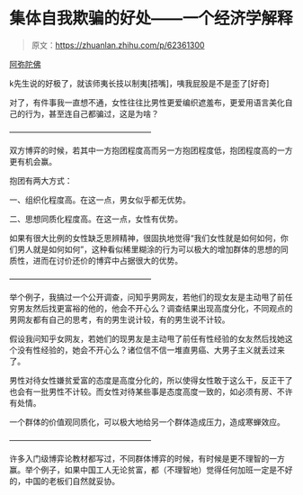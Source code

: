 # 集体自我欺骗的好处——一个经济学解释

> 原文：<https://zhuanlan.zhihu.com/p/62361300>

[阿弥陀佛](https://www.zhihu.com/people/guan-ce-zhe-64-74)

k先生说的好极了，就该师夷长技以制夷[捂嘴]，咦我屁股是不是歪了[好奇]

对了，有件事我一直想不通，女性往往比男性更爱编织遮羞布，更爱用语言美化自己的行为，甚至连自己都骗过，这是为啥？

——————————————————

双方博弈的时候，若其中一方抱团程度高而另一方抱团程度低，抱团程度高的一方更有机会赢。

抱团有两大方式：

一、组织化程度高。在这一点，男女似乎都无优势。

二、思想同质化程度高。在这一点，女性有优势。

如果有很大比例的女性缺乏思辨精神，很固执地觉得“我们女性就是如何如何，你们男人就是如何如何”，这种看似稀里糊涂的行为可以极大的增加群体的思想的同质性，进而在讨价还价的博弈中占据很大的优势。

——————————————————

举个例子，我搞过一个公开调查，问知乎男网友，若他们的现女友是主动甩了前任穷男友然后找更富裕的他的，他会不开心么？调查结果出现高度分化，不同观点的男网友都有自己的思考，有的男生说计较，有的男生说不计较。

假设我问知乎女网友，若她们的现男友是主动甩了前任有性经验的女友然后找她这个没有性经验的，她会不开心么？诸位信不信一堆直男癌、大男子主义就丢过来了。

男性对待女性嫌贫爱富的态度是高度分化的，所以使得女性敢于这么干，反正干了也会有一批男性不计较。而女性对待某些事是态度高度一致的，如必须有房、不许有处情。

一个群体的价值观同质化，可以极大地给另一个群体造成压力，造成寒蝉效应。

——————————————————

许多入门级博弈论教材都写过，不同群体博弈的时候，有时候是更不理智的一方赢。举个例子，如果中国工人无论贫富，都（不理智地）觉得任何加班一定是不好的，中国的老板们自然就妥协。